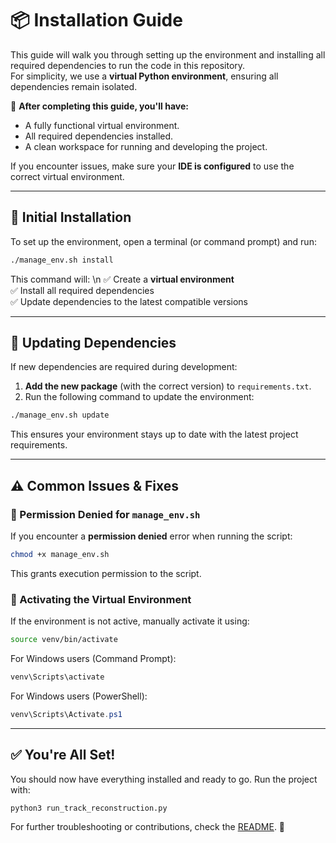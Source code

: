 # 📦 Installation Guide

This guide will walk you through setting up the environment and installing all required dependencies to run the code in this repository.  
For simplicity, we use a **virtual Python environment**, ensuring all dependencies remain isolated.

🚀 **After completing this guide, you'll have:**
- A fully functional virtual environment.
- All required dependencies installed.
- A clean workspace for running and developing the project.

If you encounter issues, make sure your **IDE is configured** to use the correct virtual environment.

---

## 🔧 Initial Installation

To set up the environment, open a terminal (or command prompt) and run:

```bash
./manage_env.sh install
```

This command will: \n
✅ Create a **virtual environment**  
✅ Install all required dependencies  
✅ Update dependencies to the latest compatible versions  

---

## 🔄 Updating Dependencies

If new dependencies are required during development:
1. **Add the new package** (with the correct version) to `requirements.txt`.
2. Run the following command to update the environment:

```bash
./manage_env.sh update
```

This ensures your environment stays up to date with the latest project requirements.

---

## ⚠️ Common Issues & Fixes

### 🛑 Permission Denied for `manage_env.sh`
If you encounter a **permission denied** error when running the script:
```bash
chmod +x manage_env.sh
```
This grants execution permission to the script.

### 🚀 Activating the Virtual Environment
If the environment is not active, manually activate it using:
```bash
source venv/bin/activate
```
For Windows users (Command Prompt):
```cmd
venv\Scripts\activate
```
For Windows users (PowerShell):
```powershell
venv\Scripts\Activate.ps1
```

---

## ✅ You're All Set!
You should now have everything installed and ready to go. Run the project with:
```bash
python3 run_track_reconstruction.py
```

For further troubleshooting or contributions, check the [README](../README.md). 🚀
